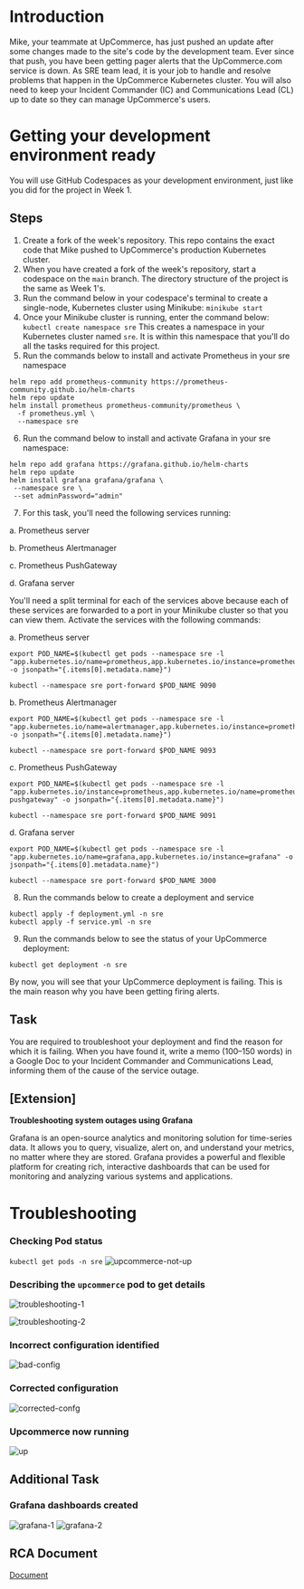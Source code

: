 # Introduction

Mike, your teammate at UpCommerce, has just pushed an update after some changes made to the site's code by the development team. Ever since that push, you have been getting pager alerts that the UpCommerce.com service is down. As SRE team lead, it is your job to handle and resolve problems that happen in the UpCommerce Kubernetes cluster. You will also need to keep your Incident Commander (IC) and Communications Lead (CL) up to date so they can manage UpCommerce's users.

# Getting your development environment ready

You will use GitHub Codespaces as your development environment, just like you did for the project in Week 1.

## Steps

1. Create a fork of the week's repository. This repo contains the exact code that Mike pushed to UpCommerce's production Kubernetes cluster.
2. When you have created a fork of the week's repository, start a codespace on the `main` branch. The directory structure of the project is the same as Week 1's.
3. Run the command below in your codespace's terminal to create a single-node, Kubernetes cluster using Minikube: `minikube start`
4. Once your Minikube cluster is running, enter the command below: `kubectl create namespace sre`
   This creates a namespace in your Kubernetes cluster named `sre`. It is within this namespace that you'll do all the tasks required for this project.
5. Run the commands below to install and activate Prometheus in your sre namespace
```
helm repo add prometheus-community https://prometheus-community.github.io/helm-charts
helm repo update
helm install prometheus prometheus-community/prometheus \
  -f prometheus.yml \
  --namespace sre
```
6. Run the command below to install and activate Grafana in your sre namespace:
```
helm repo add grafana https://grafana.github.io/helm-charts
helm repo update
helm install grafana grafana/grafana \
 --namespace sre \
 --set adminPassword="admin"
```
7. For this task, you'll need the following services running:

a. Prometheus server

b. Prometheus Alertmanager

c. Prometheus PushGateway

d. Grafana server

You'll need a split terminal for each of the services above because each of these services are forwarded to a port in your Minikube cluster so that you can view them. Activate the services with the following commands:

a. Prometheus server
```
export POD_NAME=$(kubectl get pods --namespace sre -l "app.kubernetes.io/name=prometheus,app.kubernetes.io/instance=prometheus" -o jsonpath="{.items[0].metadata.name}")

kubectl --namespace sre port-forward $POD_NAME 9090
```

b. Prometheus Alertmanager
```
export POD_NAME=$(kubectl get pods --namespace sre -l "app.kubernetes.io/name=alertmanager,app.kubernetes.io/instance=prometheus" -o jsonpath="{.items[0].metadata.name}")

kubectl --namespace sre port-forward $POD_NAME 9093
```

c. Prometheus PushGateway
```
export POD_NAME=$(kubectl get pods --namespace sre -l "app.kubernetes.io/instance=prometheus,app.kubernetes.io/name=prometheus-pushgateway" -o jsonpath="{.items[0].metadata.name}")

kubectl --namespace sre port-forward $POD_NAME 9091
```

d. Grafana server
```
export POD_NAME=$(kubectl get pods --namespace sre -l "app.kubernetes.io/name=grafana,app.kubernetes.io/instance=grafana" -o jsonpath="{.items[0].metadata.name}")

kubectl --namespace sre port-forward $POD_NAME 3000
```

8. Run the commands below to create a deployment and service
```
kubectl apply -f deployment.yml -n sre
kubectl apply -f service.yml -n sre
```

9. Run the commands below to see the status of your UpCommerce deployment:
```
kubectl get deployment -n sre
```

By now, you will see that your UpCommerce deployment is failing. This is the main reason why you have been getting firing alerts.

## Task

You are required to troubleshoot your deployment and find the reason for which it is failing. When you have found it, write a memo (100–150 words) in a Google Doc to your Incident Commander and Communications Lead, informing them of the cause of the service outage.

## [Extension]

**Troubleshooting system outages using Grafana**

Grafana is an open-source analytics and monitoring solution for time-series data. It allows you to query, visualize, alert on, and understand your metrics, no matter where they are stored. Grafana provides a powerful and flexible platform for creating rich, interactive dashboards that can be used for monitoring and analyzing various systems and applications.



# Troubleshooting

### Checking Pod status
`kubectl get pods -n sre`
![upcommerce-not-up](assets/troubleshooting.png)

### Describing the `upcommerce` pod to get details 
![troubleshooting-1](assets/troubleshooting-1.png)

![troubleshooting-2](assets/troubleshooting-2.png)

### Incorrect configuration identified
![bad-config](assets/bad-config.png)

### Corrected configuration
![corrected-confg](assets/corrected-config.png)

### Upcommerce now running
![up](assets/upcommerce-running.png)


## Additional Task

### Grafana dashboards created

![grafana-1](assets/grafana-dashboard-1.png)
![grafana-2](assets/grafana-dashboard-2.png)


## RCA Document
[Document](https://github.com/aggarwal-tanushree/sre-week-two/blob/e5e0ecbbfb40203b502030f3518e1ab2457e1e85/assets/TanushreeA-Fundamentals%20of%20SRE%20post-mortem.docx)
